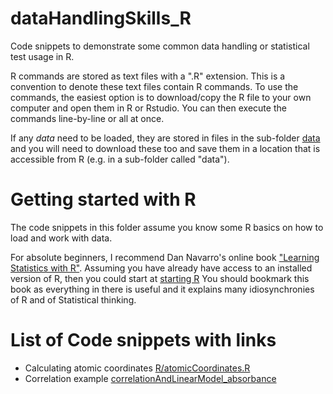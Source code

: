 # dataHandlingSkills_R
Code snippets to demonstrate some common data handling or statistical test usage in R. 

R commands are stored as text files with a ".R" extension. This is a convention to denote these text files contain R commands.  To use the commands, the easiest option is to download/copy the R file to your own computer and open them in R or Rstudio. You can then execute the commands line-by-line or all at once. 

If any *data* need to be loaded, they are stored in files in the sub-folder [data](/data/) and you will need to download these too and save them in a location that is accessible from R  (e.g. in a sub-folder called "data").


# Getting started with R

The code snippets in this folder assume you know some R basics on how to load and work with data.  

For absolute beginners, I recommend Dan Navarro's online book ["Learning Statistics with R"](https://learningstatisticswithr.com/book).  Assuming you have already have access to an installed version of R, then you could start at [starting R]( https://learningstatisticswithr.com/book/introR.html#startingR)
 You should bookmark this book as everything in there is useful and it explains many idiosynchronies of R and of Statistical thinking.


# List of Code snippets with links

 - Calculating atomic coordinates [R/atomicCoordinates.R](R/atomicCoordinates.R)
 - Correlation example   [correlationAndLinearModel_absorbance](/R/correlationAndLinearModel_absorbance.R)
 
